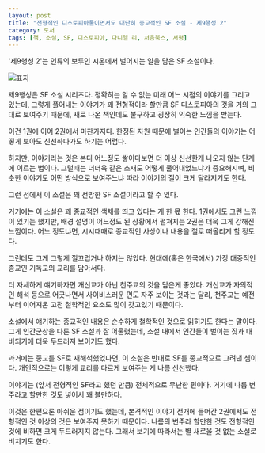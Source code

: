 ```yaml
---
layout: post
title: "전형적인 디스토피아물이면서도 대단히 종교적인 SF 소설 - 제9행성 2"
category: 도서
tags: [책, 소설, SF, 디스토피아, 다니엘 리, 처음북스, 서평]
---
```


'제9행성 2'는
인류의 보루인 시온에서 벌어지는 일을 담은 SF 소설이다.

![표지](https://images2.imgbox.com/19/9b/RtKTy1EJ_o.jpg)

제9행성은 SF 소설 시리즈다.
정확히는 알 수 없는 미래 어느 시점의 이야기를 그리고 있는데,
그렇게 풀어내는 이야기가 꽤 전형적이라 할만큼 SF 디스토피아의 것을 거의 그대로 보여주기 때문에,
새로 나온 책인데도 불구하고 굉장히 익숙한 느낌을 받는다.

이건 1권에 이어 2권에서 마찬가지다.
한정된 자원 때문에 벌이는 인간들의 이야기는
어떻게 보아도 신선하다가도 하기는 어렵다.

하지만, 이야기라는 것은 본디 어느정도 쌓이다보면 더 이상 신선한게 나오지 않는 단계에 이르는 법이다.
그럴때는 더더욱 같은 소재도 어떻게 풀어내었느냐가 중요해지며,
비슷한 이야기도 어떤 방식으로 보여주느냐 따라 이야기의 질이 크게 달라지기도 한다.

그런 점에서 이 소설은 꽤 선방한 SF 소설이라고 할 수 있다.

거기에는 이 소설은 꽤 종교적인 색채를 띄고 있다는 게 한 몫 한다.
1권에서도 그런 느낌이 있기는 했지만,
배경 설명이 어느정도 된 상황에서 펼쳐지는 2권은 더욱 그게 강해진 느낌이다.
어느 정도냐면, 시시때때로 종교적인 사상이나 내용을 절로 떠올리게 할 정도다.

그런데도 그게 그렇게 껄끄럽거나 하지는 않았다.
현대에(혹은 한국에서) 가장 대중적인 종교인 기독교의 교리를 담아서다.

더 자세하게 얘기하자면 개신교가 아닌 천주교의 것을 담은게 좋았다.
개신교가 자의적인 해석 등으로 어긋나면서 사이비스러운 면도 자주 보이는 것과는 달리,
천주교는 예전부터 이어져온 고전 철학적인 요소도 많이 갖고있기 때문이다.

소설에서 얘기하는 종교적인 내용은 순수하게 철학적인 것으로 읽히기도 한다는 말이다.
그게 인간군상을 다룬 SF 소설과 잘 어울렸는데,
소설 내에서 인간들이 벌이는 짓과 대비되기에 더욱 두드러져 보이기도 했다.

과거에는 종교를 SF로 재해석했었다면,
이 소설은 반대로 SF를 종교적으로 그려낸 셈이다.
개인적으로는 이렇게 교리를 다르게 보여주는 게 나름 신선했다.

이야기는 (앞서 전형적인 SF라고 했던 만큼) 전체적으로 무난한 편이다.
거기에 나름 변주라고 할만한 것도 넣어서 꽤 볼만하다.

이것은 한편으론 아쉬운 점이기도 했는데,
본격적인 이야기 전개에 들어간 2권에서도 전형적인 것 이상의 것은 보여주지 못하기 때문이다.
나름의 변주라 할만한 것도 전형적인 것에 비하면 크게 두드러지지 않는다.
그래서 보기에 따라서는 별 새로울 것 없는 소설로 비치기도 한다.
